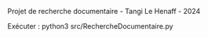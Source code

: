 Projet de recherche documentaire - Tangi Le Henaff - 2024

Exécuter :
python3 src/RechercheDocumentaire.py
